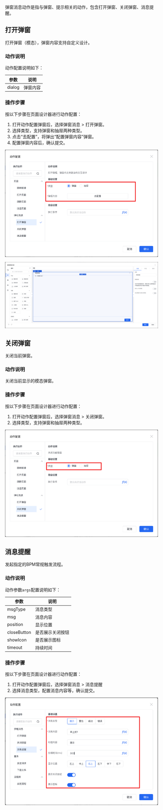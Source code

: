 弹窗消息动作是指与弹窗、提示相关的动作，包含打开弹窗、关闭弹窗、消息提醒。

## 打开弹窗

打开弹窗（模态），弹窗内容支持自定义设计。

### 动作说明

动作配置说明如下：

| 参数	| 说明	|
|  ----  | ----  |
| dialog	| 弹窗内容|

### 操作步骤
按以下步骤在页面设计器进行动作配置：
1. 打开动作配置弹窗后，选择弹窗消息 > 打开弹窗。
2. 选择类型，支持弹窗和抽屉两种类型。
3. 点击“去配置”，将弹出“配置弹窗内容”弹窗。
4. 配置弹窗内容后，确认提交。

![image](/img/页面设计/设计器/通用机制/配置事件交互/fb66b01c6904df7471e6be402.png)

![image](/img/页面设计/设计器/通用机制/配置事件交互/c32a1f7e5601f1187f7a7f7be.png)


## 关闭弹窗

关闭当前弹窗。

### 动作说明
关闭当前显示的模态弹窗。

### 操作步骤
按以下步骤在页面设计器进行动作配置：
1. 打开动作配置弹窗后，选择弹窗消息 > 关闭弹窗。
2. 选择类型，支持弹窗和抽屉两种类型。

![image](/img/页面设计/设计器/通用机制/配置事件交互/a60db39808b8e0dad7bebb97a.png)


## 消息提醒

发起指定的BPM常规触发流程。

### 动作说明

动作参数`args`配置说明如下：

| 参数	| 说明	|
|  ----  | ----  |
| msgType	| 消息类型|
| msg	| 消息内容|
| position	| 显示位置|
| closeButton	| 是否展示关闭按钮|
| showIcon	| 是否展示图标|
| timeout	| 持续时间|

### 操作步骤
按以下步骤在页面设计器进行动作配置：
1. 打开动作配置弹窗后，选择弹窗消息 > 消息提醒
2. 选择消息类型，配置消息内容等，确认提交。

![image](/img/页面设计/设计器/通用机制/配置事件交互/b0a215631af9fc6d83b478f5c.png)
